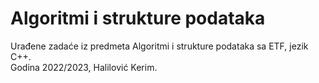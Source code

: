 # Algoritmi i strukture podataka

Urađene zadaće iz predmeta Algoritmi i strukture podataka sa ETF, jezik C++. <br/>
Godina 2022/2023, Halilović Kerim.
